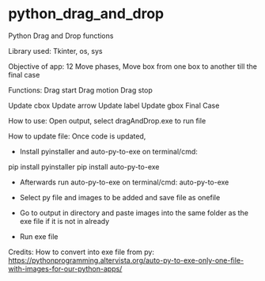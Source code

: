 # python_drag_and_drop
Python Drag and Drop functions

Library used: Tkinter, os, sys

Objective of app:
12 Move phases, 
Move box from one box to another till the final case

Functions:
Drag start
Drag motion
Drag stop

Update cbox
Update arrow
Update label
Update gbox
Final Case

How to use:
Open output, select dragAndDrop.exe to run file

How to update file:
Once code is updated,
- Install pyinstaller and auto-py-to-exe on terminal/cmd:

pip install pyinstaller
pip install auto-py-to-exe

- Afterwards run auto-py-to-exe on terminal/cmd:
auto-py-to-exe

- Select py file and images to be added and save file as onefile

- Go to output in directory and paste images into the same folder as the exe file if it is not in already

- Run exe file

Credits: 
How to convert into exe file from py:
https://pythonprogramming.altervista.org/auto-py-to-exe-only-one-file-with-images-for-our-python-apps/
